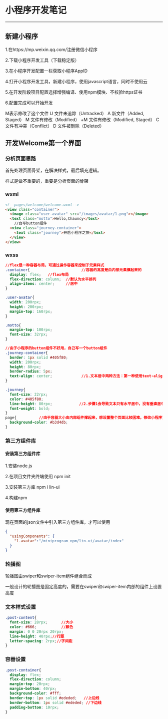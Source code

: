 # 小程序开发笔记

------

## 新建小程序

1.在https://mp.weixin.qq.com/注册微信小程序

2.下载小程序开发工具（下载稳定版）

3.在小程序开发配置一栏获取小程序AppID

4.打开小程序开发工具，新建小程序，使用javascript语言，同时不使用云

5.在开发阶段项目配置选择增强编译、使用npm模块、不校验https证书

6.配置完成可以开始开发

<!--小程序开发者工具文件后面的英文字母为git集成功能-->

M表示修改了这个文件
U 文件未追踪（Untracked）
A 新文件（Added, Staged）
M 文件有修改（Modified）
+M 文件有修改（Modified, Staged）
C 文件有冲突（Conflict）
D 文件被删除（Deleted）

## 开发Welcome第一个界面

### 分析页面思路

首先处理页面骨架，在解决样式，最后填充逻辑。

样式是做不重要的，重要是分析页面的骨架

### wxml

```html
<!--pages/welcome/welcome.wxml-->
<view class="container">
  <image class="user-avatar" src="/images/avatar/1.png"></image>
  <text class="motto">Hello,Chauncy</text> 
    //自写button组件
  <view class="journey-container">
    <text class="journey">开启小程序之旅</text>
  </view>
</view>

```

### wxss

```css
//flex是一种容器布局，可通过操作容器来控制子元素样式
.container{                       //容器的高度是由内部元素撑起来的
  display: flex;   //flex布局
  flex-direction: column;  //默认为水平排列
  align-items: center;     //居中
}

.user-avatar{
  width: 200rpx;
  height: 200rpx;
  margin-top: 160rpx;
}

.motto{
  margin-top: 100rpx;
  font-size: 32rpx;
}

//由于小程序的button组件不好用，自己写一个button组件
.journey-container{
  border: 1px solid #405f80;
  width: 200rpx;
  height: 80rpx;
  border-radius: 5px;
  text-align: center;             //1.文本居中两种方法：第一种使用text-align，第二种使用flex布局，是万能的
}

.journey{
  font-size: 22rpx;
  color: #405f80;
  line-height: 80rpx;            //2.步骤1会导致文本只有水平居中，没有垂直居中，将line-height大小设置为和容器一样大就好了
  font-weight: bold;
}
page{          //由于容器大小由内部组件撑起来，想设置整个页面比较困难，修改小程序页面隐藏组件page设置
  background-color: #b3d4db;
}
```

### 第三方组件库

#### 安装第三方组件库

1.安装node.js

2.在项目文件夹终端使用 npm init

3.安装第三方库 npm i lin-ui

4.构建npm

#### 使用第三方组件库

现在页面的json文件中引入第三方组件库，才可以使用

```json
{
  "usingComponents": {
    "l-avatar":"/miniprogram_npm/lin-ui/avatar/index"
  }
}
```

### 轮播图

轮播图由swiper和swiper-item组件组合而成

一般设计的轮播图是固定高度的，需要在swiper和swiper-item内部的组件上设置高度

### 文本样式设置

```css
.post-content{
  font-size: 28rpx;      //大小
  color: #666;           //颜色
  margin: 0 0 20rpx 20rpx;
  line-height: 40rpx;//行距
  letter-spacing: 2rpx;//字间距
}
```

### 容器设置

```css
.post-container{
  display: flex;
  flex-direction: column;
  margin-top: 20rpx;
  margin-bottom: 40rpx;
  background-color: #fff;
  border-top: 1px solid #ededed;   //上边线
  border-bottom: 1px solid #ededed; //下边线
  padding-bottom: 10rpx;
}
```

